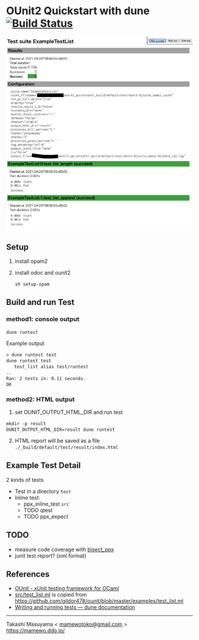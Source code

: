 OUnit2 Quickstart with dune [![Build Status](https://travis-ci.org/mamewotoko/ounit2_quickstart.svg?branch=master)](https://travis-ci.org/mamewotoko/ounit2_quickstart)
===========================

![html report](./doc/ounit2_html_result.png)

Setup
-----
1. install opam2
2. install odoc and ounit2

    ```
    sh setup-opam
    ```

Build and run Test
------------------

### method1: console output

```
dune runtest
```

Example output

```
> dune runtest test
dune runtest test
   test_list alias test/runtest
..
Ran: 2 tests in: 0.11 seconds.
OK
```

### method2: HTML output
1. set OUNIT_OUTPUT_HTML_DIR and run test

```
mkdir -p result
OUNIT_OUTPUT_HTML_DIR=result dune runtest
```

2. HTML report will be saved as a file `./_build/default/test/result/index.html`

Example Test Detail
---------------------

2 kinds of tests

* Test in a directory `test`
* Inline test: 
  * ppx_inline_test `src`
  * TODO qtest 
  * TODO ppx_expect

TODO
-----

* measure code coverage with [bisect_ppx](https://github.com/rleonid/bisect_ppx)
* junit test report? (xml format)

References
------------
* [OUnit - xUnit testing framework for OCaml](https://github.com/gildor478/ounit)
* [src/test_list.ml](src/test_list.ml) is copied from <https://github.com/gildor478/ounit/blob/master/examples/test_list.ml>
* [Writing and running tests — dune documentation](https://dune.readthedocs.io/en/stable/tests.html)

----
Takashi Masuyama < mamewotoko@gmail.com >  
https://mamewo.ddo.jp/
